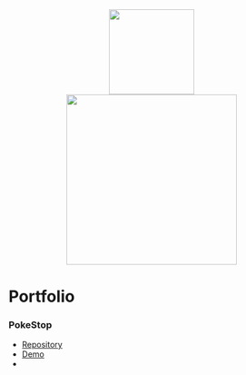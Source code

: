 <div id="socials" align="center">
  <a href="https://www.linkedin.com/in/cj-fritz/"><img src="https://i.ibb.co/cgjPM56/LI-Logo.png" width="150"/></a>
</div>
<div id="header" align="center">
  <img src="https://media2.giphy.com/media/WSBeyxvC1jH496xQGA/200w.webp?cid=ecf05e47ysxy8bs9v98y807esva6w20pkiot1coz6iherm2a&rid=200w.webp&ct=s" width="300"/>
</div>


# Portfolio

### PokeStop
- <a href="https://github.com/cjfritz9/PokeStop">Repository</a>
- <a href="https://github.com/cjfritz9/PokeStophttps://youtu.be/kvJKMhTxqR4">Demo</a>
- 
